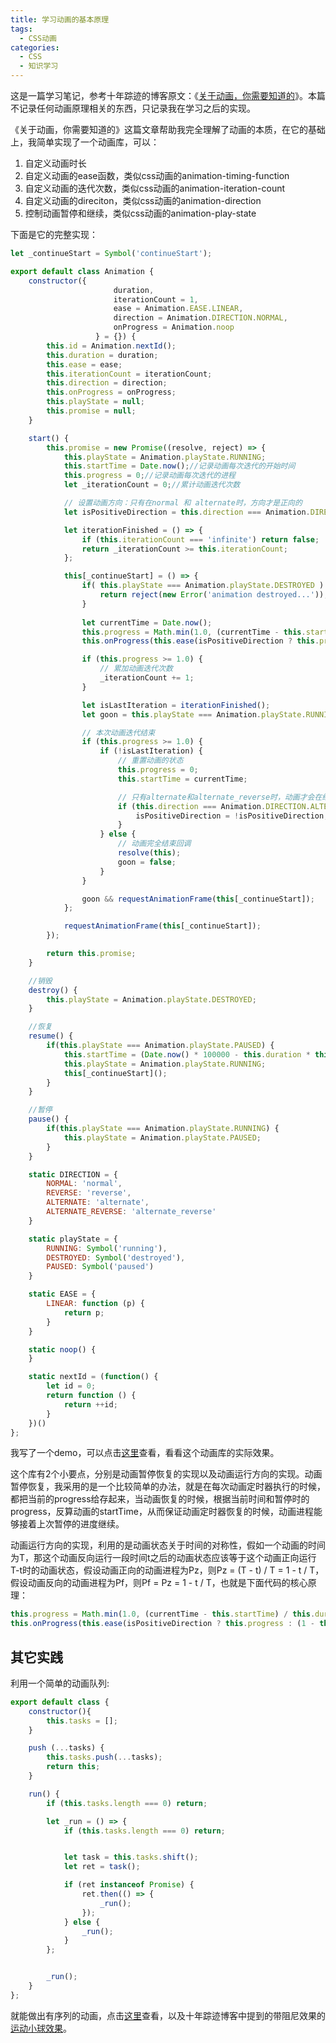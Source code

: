 ```yaml
---
title: 学习动画的基本原理
tags:
  - CSS动画
categories:
  - CSS
  - 知识学习
---
```



这是一篇学习笔记，参考十年踪迹的博客原文：《[关于动画，你需要知道的](https://www.h5jun.com/post/animations-you-should-know.html)》。本篇不记录任何动画原理相关的东西，只记录我在学习之后的实现。

<!-- more -->
《关于动画，你需要知道的》这篇文章帮助我完全理解了动画的本质，在它的基础上，我简单实现了一个动画库，可以：
1. 自定义动画时长
2. 自定义动画的ease函数，类似css动画的animation-timing-function
3. 自定义动画的迭代次数，类似css动画的animation-iteration-count
4. 自定义动画的direciton，类似css动画的animation-direction
5. 控制动画暂停和继续，类似css动画的animation-play-state


下面是它的完整实现：
```js
let _continueStart = Symbol('continueStart');

export default class Animation {
    constructor({
                       duration,
                       iterationCount = 1,
                       ease = Animation.EASE.LINEAR,
                       direction = Animation.DIRECTION.NORMAL,
                       onProgress = Animation.noop
                   } = {}) {
        this.id = Animation.nextId();
        this.duration = duration;
        this.ease = ease;
        this.iterationCount = iterationCount;
        this.direction = direction;
        this.onProgress = onProgress;
        this.playState = null;
        this.promise = null;
    }

    start() {
        this.promise = new Promise((resolve, reject) => {
            this.playState = Animation.playState.RUNNING;
            this.startTime = Date.now();//记录动画每次迭代的开始时间
            this.progress = 0;//记录动画每次迭代的进程
            let _iterationCount = 0;//累计动画迭代次数

            // 设置动画方向：只有在normal 和 alternate时，方向才是正向的
            let isPositiveDirection = this.direction === Animation.DIRECTION.NORMAL || this.direction === Animation.DIRECTION.ALTERNATE;

            let iterationFinished = () => {
                if (this.iterationCount === 'infinite') return false;
                return _iterationCount >= this.iterationCount;
            };

            this[_continueStart] = () => {
                if( this.playState === Animation.playState.DESTROYED ) {
                    return reject(new Error('animation destroyed...'));
                }
                
                let currentTime = Date.now();
                this.progress = Math.min(1.0, (currentTime - this.startTime) / this.duration);
                this.onProgress(this.ease(isPositiveDirection ? this.progress : (1 - this.progress)));

                if (this.progress >= 1.0) {
                    // 累加动画迭代次数
                    _iterationCount += 1;
                }

                let isLastIteration = iterationFinished();
                let goon = this.playState === Animation.playState.RUNNING;

                // 本次动画迭代结束
                if (this.progress >= 1.0) {
                    if (!isLastIteration) {
                        // 重置动画的状态
                        this.progress = 0;
                        this.startTime = currentTime;

                        // 只有alternate和alternate_reverse时，动画才会在结束点切换方向
                        if (this.direction === Animation.DIRECTION.ALTERNATE || this.direction === Animation.DIRECTION.ALTERNATE_REVERSE) {
                            isPositiveDirection = !isPositiveDirection;
                        }
                    } else {
                        // 动画完全结束回调
                        resolve(this);
                        goon = false;
                    }
                }

                goon && requestAnimationFrame(this[_continueStart]);
            };

            requestAnimationFrame(this[_continueStart]);
        });

        return this.promise;
    }

    //销毁
    destroy() {
        this.playState = Animation.playState.DESTROYED;
    }

    //恢复
    resume() {
        if(this.playState === Animation.playState.PAUSED) {
            this.startTime = (Date.now() * 100000 - this.duration * this.progress * 100000)/100000;
            this.playState = Animation.playState.RUNNING;   
            this[_continueStart]();
        }
    }

    //暂停
    pause() {
        if(this.playState === Animation.playState.RUNNING) {
            this.playState = Animation.playState.PAUSED;
        }
    }

    static DIRECTION = {
        NORMAL: 'normal',
        REVERSE: 'reverse',
        ALTERNATE: 'alternate',
        ALTERNATE_REVERSE: 'alternate_reverse'
    }

    static playState = {
        RUNNING: Symbol('running'),
        DESTROYED: Symbol('destroyed'),
        PAUSED: Symbol('paused')
    }

    static EASE = {
        LINEAR: function (p) {
            return p;
        }
    }

    static noop() {
    }

    static nextId = (function() {
        let id = 0;
        return function () {
            return ++id;
        }
    })()
};
```
我写了一个demo，可以点击[这里](/code/simple_animation/01.html)查看，看看这个动画库的实际效果。

这个库有2个小要点，分别是动画暂停恢复的实现以及动画运行方向的实现。动画暂停恢复，我采用的是一个比较简单的办法，就是在每次动画定时器执行的时候，都把当前的progress给存起来，当动画恢复的时候，根据当前时间和暂停时的progress，反算动画的startTime，从而保证动画定时器恢复的时候，动画进程能够接着上次暂停的进度继续。

动画运行方向的实现，利用的是动画状态关于时间的对称性，假如一个动画的时间为T，那这个动画反向运行一段时间t之后的动画状态应该等于这个动画正向运行T-t时的动画状态，假设动画正向的动画进程为Pz，则Pz = (T - t) / T = 1 - t / T，假设动画反向的动画进程为Pf，则Pf = Pz = 1 - t / T，也就是下面代码的核心原理：
```js
this.progress = Math.min(1.0, (currentTime - this.startTime) / this.duration);
this.onProgress(this.ease(isPositiveDirection ? this.progress : (1 - this.progress)));
```

## 其它实践
利用一个简单的动画队列:
```js
export default class {
    constructor(){
        this.tasks = [];
    }

    push (...tasks) {
        this.tasks.push(...tasks);
        return this;
    }

    run() {
        if (this.tasks.length === 0) return;

        let _run = () => {
            if (this.tasks.length === 0) return;


            let task = this.tasks.shift();
            let ret = task();

            if (ret instanceof Promise) {
                ret.then(() => {
                    _run();
                });
            } else {
                _run();
            }
        };


        _run();
    }
};
```
就能做出有序列的动画，点击[这里](/code/simple_animation/02.html)查看，以及十年踪迹博客中提到的带阻尼效果的[运动小球效果](/code/simple_animation/03.html)。